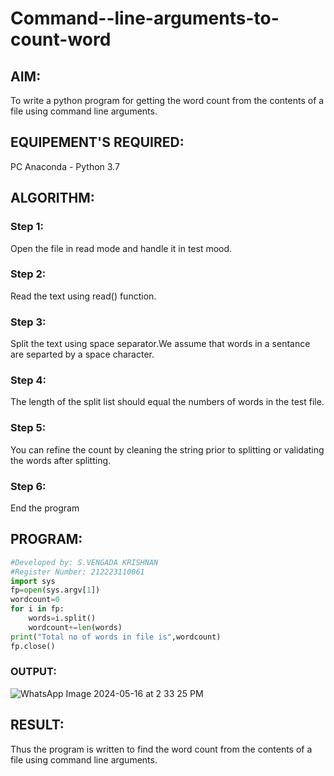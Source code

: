 # Command--line-arguments-to-count-word
## AIM:
To write a python program for getting the word count from the contents of a file using command line arguments.
## EQUIPEMENT'S REQUIRED: 
PC
Anaconda - Python 3.7
## ALGORITHM: 
### Step 1:
Open the file in read mode and handle it in test mood.

### Step 2:
Read the text using read() function.

### Step 3:
Split the text using space separator.We assume that words in a sentance are separted by a space character.

### Step 4:
The length of the split list should equal the numbers of words in the test file.

### Step 5:
You can refine the count by cleaning the string prior to splitting or validating the words after splitting.

### Step 6:
End the program

## PROGRAM:
```py
#Developed by: S.VENGADA KRISHNAN
#Register Number: 212223110061
import sys
fp=open(sys.argv[1])
wordcount=0
for i in fp:
    words=i.split()
    wordcount+=len(words)
print("Total no of words in file is",wordcount)
fp.close()
```

### OUTPUT:
![WhatsApp Image 2024-05-16 at 2 33 25 PM](https://github.com/SVENGADAKRISHNAN/Command--line-arguments-to-count-word/assets/147473084/7d0baf64-2a0e-43cd-8ffd-4bbb1e2224e7)



## RESULT:
Thus the program is written to find the word count from the contents of a file using command line arguments.
